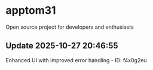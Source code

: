 # apptom31
Open source project for developers and enthusiasts

## Update 2025-10-27 20:46:55
Enhanced UI with improved error handling - ID: f4x0g2eu

